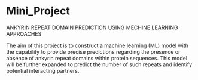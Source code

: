 # Mini_Project
ANKYRIN REPEAT DOMAIN PREDICTION USING MECHINE LEARNING APPROACHES

The aim of this project is to construct a machine learning (ML) model with the capability to provide precise predictions regarding the presence or absence of ankyrin repeat domains within protein sequences. 
This model will be further expanded to predict the number of such repeats and identify potential interacting partners.
